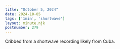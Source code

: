 ```yaml
---
title: "October 5, 2024"
date: 2024-10-05
tags: ['1min', 'shortwave']
layout: minute.njk
postnumber: 279
---
```

Cribbed from a shortwave recording likely from Cuba. 